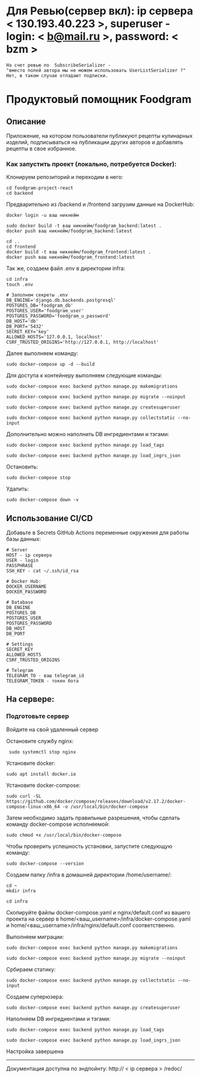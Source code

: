 # Для Ревью(сервер вкл): ip сервера < 130.193.40.223 >, superuser - login: < b@mail.ru >, password: < bzm >

~~~
На счет ревью по  SubscribeSerializer -
"вместо полей автора мы не можем использовать UserListSerializer ?"
Нет, в таком случае отпадают подписки.
~~~

# Продуктовый помощник Foodgram

## Описание
Приложение, на котором пользователи публикуют рецепты кулинарных изделий, подписываться на публикации других авторов и добавлять рецепты в свое избранное.

### Как запустить проект (локально, потребуется Docker):
Клонируем репозиторий и переходим в него:
~~~
cd foodgram-project-react
cd backend
~~~

Предварительно из /backend и /frontend загрузим данные на DockerHub:
~~~
docker login -u ваш никнейм

sudo docker build -t ваш никнейм/foodgram_backend:latest .
docker push ваш никнейм/foodgram_backend:latest

cd ..
cd frontend
docker build -t ваш никнейм/foodgram_frontend:latest .
docker push ваш никнейм/foodgram_frontend:latest
~~~

Так же, создаем файл .env в директории infra:
~~~
cd infra
touch .env

# Заполнем секреты .env
DB_ENGINE='django.db.backends.postgresql'
POSTGRES_DB='foodgram_db'
POSTGRES_USER='foodgram_user'
POSTGRES_PASSWORD='foodgram_u_password'
DB_HOST='db'
DB_PORT='5432'
SECRET_KEY='key'
ALLOWED_HOSTS='127.0.0.1, localhost'
CSRF_TRUSTED_ORIGINS='http://127.0.0.1, http://localhost'
~~~

Далее выполняем команду:
~~~
sudo docker-compose up -d --build
~~~

Для доступа к контейнеру выполняем следующие команды:
~~~
sudo docker-compose exec backend python manage.py makemigrations
~~~
~~~
sudo docker-compose exec backend python manage.py migrate --noinput
~~~
~~~
sudo docker-compose exec backend python manage.py createsuperuser
~~~
~~~
sudo docker-compose exec backend python manage.py collectstatic --no-input
~~~

Дополнительно можно наполнить DB ингредиентами и тэгами:
~~~
sudo docker-compose exec backend python manage.py load_tags
~~~
~~~
sudo docker-compose exec backend python manage.py load_ingrs_json
~~~

Остановить:
~~~
sudo docker-compose stop
~~~

Удалить:
~~~
sudo docker-compose down -v
~~~

## Использование CI/CD

Добавьте в Secrets GitHub Actions переменные окружения для работы базы данных:
~~~
# Server
HOST - ip сервера
USER - login
PASSPHRASE
SSH_KEY - cat ~/.ssh/id_rsa

# Docker Hub:
DOCKER_USERNAME
DOCKER_PASSWORD

# Database
DB_ENGINE
POSTGRES_DB
POSTGRES_USER
POSTGRES_PASSWORD
DB_HOST
DB_PORT

# Settings
SECRET_KEY
ALLOWED_HOSTS
CSRF_TRUSTED_ORIGINS

# Telegram
TELEGRAM_TO - ваш telegram_id
TELEGRAM_TOKEN - токен бота
~~~

## На сервере:

### Подготовьте сервер

Войдите на свой удаленный сервер

Остановите службу nginx:
~~~
 sudo systemctl stop nginx
~~~

Установите docker:
~~~
sudo apt install docker.io
~~~

Установите docker-compose:
~~~
sudo curl -SL https://github.com/docker/compose/releases/download/v2.17.2/docker-compose-linux-x86_64 -o /usr/local/bin/docker-compose
~~~

Затем необходимо задать правильные разрешения, чтобы сделать команду docker-compose исполняемой:
~~~
sudo chmod +x /usr/local/bin/docker-compose
~~~

Чтобы проверить успешность установки, запустите следующую команду:
~~~
sudo docker-compose --version
~~~

Cоздаем папку /infra в домашней директории /home/username/:
~~~
cd ~
mkdir infra
~~~

~~~
cd infra
~~~
Скопируйте файлы docker-compose.yaml и nginx/default.conf из вашего проекта на сервер в home/<ваш_username>/infra/docker-compose.yaml
и
home/<ваш_username>/infra/nginx/default.conf соответственно.

Выполняем миграции:
~~~
sudo docker-compose exec backend python manage.py makemigrations
~~~
~~~
sudo docker-compose exec backend python manage.py migrate --noinput
~~~

Србираем статику:
~~~
sudo docker-compose exec backend python manage.py collectstatic --no-input
~~~

Создаем суперюзера:
~~~
sudo docker-compose exec backend python manage.py createsuperuser
~~~

Наполняем DB ингредиентами и тэгами:
~~~
sudo docker-compose exec backend python manage.py load_tags
~~~
~~~
sudo docker-compose exec backend python manage.py load_ingrs_json
~~~

Настройка завершена

---
Документация доступна по эндпойнту: http:// < ip сервера > /redoc/